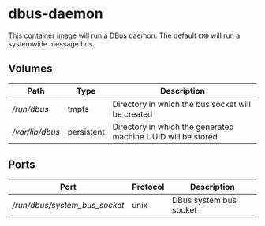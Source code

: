 dbus-daemon
===========
This container image will run a [DBus](https://freedesktop.org/wiki/Software/dbus) daemon.
The default `CMD` will run a systemwide message bus.

Volumes
-------
| Path            | Type       | Description                                                  |
| ----            | ----       | -----------                                                  |
| */run/dbus*     | tmpfs      | Directory in which the bus socket will be created            |
| */var/lib/dbus* | persistent | Directory in which the generated machine UUID will be stored |

Ports
-----
| Port                          | Protocol | Description            |
| ----                          | -------- | -----------            |
| */run/dbus/system_bus_socket* | unix     | DBus system bus socket |
